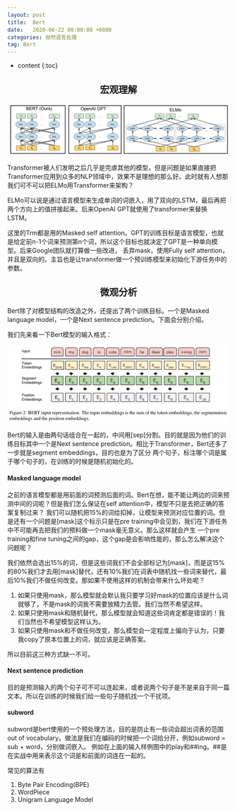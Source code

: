 ```yaml
---
layout: post
title:  Bert
date:   2020-06-22 00:00:00 +0800
categories: 自然语言处理
tag: Bert
---
```


* content
{:toc}


<h2 align="center">宏观理解</h2>

<p align="center"> 
  <img src="/imgs/bert/1.png">
</p>

Transformer被人们发明之后几乎是完虐其他的模型，但是问题是如果直接把Transformer应用到众多的NLP领域中，效果不是理想的那么好。此时就有人想那我们可不可以把ELMo用Transformer来架构？

ELMo可以说是通过语言模型来生成单词的词嵌入，用了双向的LSTM，最后再把两个方向上的值拼接起来。后来OpenAI GPT就使用了transformer来替换LSTM。

这里的Trm都是用的Masked self attention。GPT的训练目标是语言模型，也就是给定前n-1个词来预测第n个词，所以这个目标也就决定了GPT是一种单向模型。后来Google团队就打算做一些改进，
丢弃mask，使用Fully self attention，并且是双向的。主旨也是让transformer做一个预训练模型来初始化下游任务中的参数。

<h2 align="center">微观分析</h2>

Bert除了对模型结构的改造之外，还提出了两个训练目标。一个是Masked language model，一个是Next sentence prediction。下面会分别介绍。

我们先来看一下Bert模型的输入格式：

<p align="center"> 
  <img src="/imgs/bert/3.png">
</p>

Bert的输入是由两句话组合在一起的，中间用[sep]分割。目的就是因为他们的训练目标其中一个是Next sentence prediction。相比于Transformer，Bert还多了一步就是segment embeddings，目的也是为了区分
两个句子，标注哪个词是属于哪个句子的，在训练的时候是随机初始化的。


<h4>Masked language model</h4>

之前的语言模型都是用前面的词预测后面的词。Bert在想，能不能让两边的词来预测中间的词呢？但是我们怎么保证在self attention中，模型不只是去把正确的答案复制过来？
我们可以随机把15%的词给扣掉，让模型来预测对应位置的词。但是还有一个问题是[mask]这个标示只是在pre training中会见到，我们在下游任务中不可能再去把我们的预料做一个mask毫无意义。那么这样就会产生
一个pre training和fine tuning之间的gap，这个gap是会影响性能的，那么怎么解决这个问题呢？

我们依然会选出15%的词，但是这些词我们不会全部标记为[mask]，而是这15%的80%我们才去用[mask]替代，还有10%我们在词表中随机找一些词来替代，最后10%我们不做任何改变。那如果不使用这样的机制会带来什么坏处呢？

1. 如果只使用mask，那么模型就会默认我只要学习好mask的位置应该是什么词就够了，不是mask的词我不需要放精力去管。我们当然不希望这样。
2. 如果只使用mask和随机替代，那么模型就会知道这些词肯定都是错误的！我们当然也不希望模型这样认为。
3. 如果只使用mask和不做任何改变，那么模型会一定程度上偏向于认为，只要我copy了原本位置上的词，就应该是正确答案。

所以目前这三种方式缺一不可。


<h4>Next sentence prediction</h4>

目的是预测输入的两个句子可不可以连起来，或者说两个句子是不是来自于同一篇文本。所以在训练的时候我们给一些句子随机找一个干扰项。


<h4>subword</h4>

subword是bert使用的一个预处理方法，目的是防止有一些词会超出词表的范围out of vocabulary。做法是我们在编码的时候把一个词给分开，例如subword = sub + word，分别做词嵌入。
例如在上面的输入样例图中的play和##ing。##是在实战中用来表示这个词是和前面的词连在一起的。

常见的算法有

1. Byte Pair Encoding(BPE)
2. WordPiece
3. Unigram Language Model




























